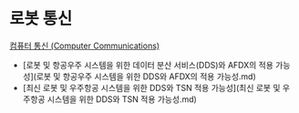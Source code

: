 # 로봇 통신
[컴퓨터 통신 (Computer Communications)](../index.md)
- [로봇 및 항공우주 시스템을 위한 데이터 분산 서비스(DDS)와 AFDX의 적용 가능성](로봇 및 항공우주 시스템을 위한 DDS와 AFDX의 적용 가능성.md)
- [최신 로봇 및 우주항공 시스템을 위한 DDS와 TSN 적용 가능성](최신 로봇 및 우주항공 시스템을 위한 DDS와 TSN 적용 가능성.md)
